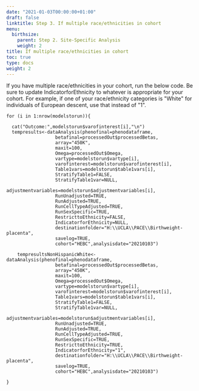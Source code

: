 ```yaml
---
date: "2021-01-03T00:00:00+01:00"
draft: false
linktitle: Step 3. If multiple race/ethnicities in cohort
menu:
  birthsize:
    parent: Step 2. Site-Specific Analysis
    weight: 2
title: If multiple race/ethnicities in cohort
toc: true
type: docs
weight: 2
---
```


<style>
.main-container {
    width: 100%;
    max-width: unset;
}
</style>

If you have multiple race/ethnicities in your cohort, run the below code. Be sure to update IndicatorforEthnicity to whatever is appropriate for your cohort. For example, if one of your race/ethnicity categories is "White" for individuals of European descent, use that instead of "1". 

```{r eval=FALSE}
for (i in 1:nrow(modelstorun)){
  
  cat("Outcome:",modelstorun$varofinterest[i],"\n")
  tempresults<-dataAnalysis(phenofinal=phenodataframe,
                  betafinal=processedOut$processedBetas,
                  array="450K",
                  maxit=100,
                  Omega=processedOut$Omega,
                  vartype=modelstorun$vartype[i],
                  varofinterest=modelstorun$varofinterest[i],
                  Table1vars=modelstorun$table1vars[i],
                  StratifyTable1=FALSE,
                  StratifyTable1var=NULL,
                  adjustmentvariables=modelstorun$adjustmentvariables[i],
                  RunUnadjusted=TRUE,
                  RunAdjusted=TRUE,
                  RunCellTypeAdjusted=TRUE,
                  RunSexSpecific=TRUE,
                  RestricttoEthnicity=FALSE,
                  IndicatorforEthnicity=NULL,
                  destinationfolder="H:\\UCLA\\PACE\\Birthweight-placenta",
                  savelog=TRUE,
                  cohort="HEBC",analysisdate="20210103")
  
    tempresultsNonHispanicWhite<-dataAnalysis(phenofinal=phenodataframe,
                  betafinal=processedOut$processedBetas,
                  array="450K",
                  maxit=100,
                  Omega=processedOut$Omega,
                  vartype=modelstorun$vartype[i],
                  varofinterest=modelstorun$varofinterest[i],
                  Table1vars=modelstorun$table1vars[i],
                  StratifyTable1=FALSE,
                  StratifyTable1var=NULL,
                  adjustmentvariables=modelstorun$adjustmentvariables[i],
                  RunUnadjusted=TRUE,
                  RunAdjusted=TRUE,
                  RunCellTypeAdjusted=TRUE,
                  RunSexSpecific=TRUE,
                  RestricttoEthnicity=TRUE,
                  IndicatorforEthnicity="1",
                  destinationfolder="H:\\UCLA\\PACE\\Birthweight-placenta",
                  savelog=TRUE,
                  cohort="HEBC",analysisdate="20210103")
  
}

```